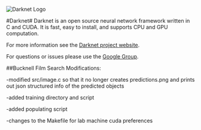 ![Darknet Logo](http://pjreddie.com/media/files/darknet-black-small.png)

#Darknet#
Darknet is an open source neural network framework written in C and CUDA. It is fast, easy to install, and supports CPU and GPU computation.

For more information see the [Darknet project website](http://pjreddie.com/darknet).

For questions or issues please use the [Google Group](https://groups.google.com/forum/#!forum/darknet).

##Bucknell Film Search Modifications:

-modified src/image.c so that it no longer creates predictions.png and prints out json structured info of the predicted objects

-added training directory and script

-added populating script

-changes to the Makefile for lab machine cuda preferences
